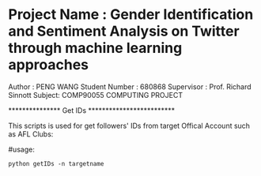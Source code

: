 Project Name : Gender Identification and Sentiment Analysis on Twitter through machine learning approaches
==========================================================================================================

Author :  PENG WANG
Student Number : 680868
Supervisor : Prof. Richard Sinnott
Subject: COMP90055 COMPUTING PROJECT

*************** Get IDs *************************

This scripts is used for get followers' IDs from target Offical Account such as AFL Clubs:

#usage:

`python getIDs -n targetname`